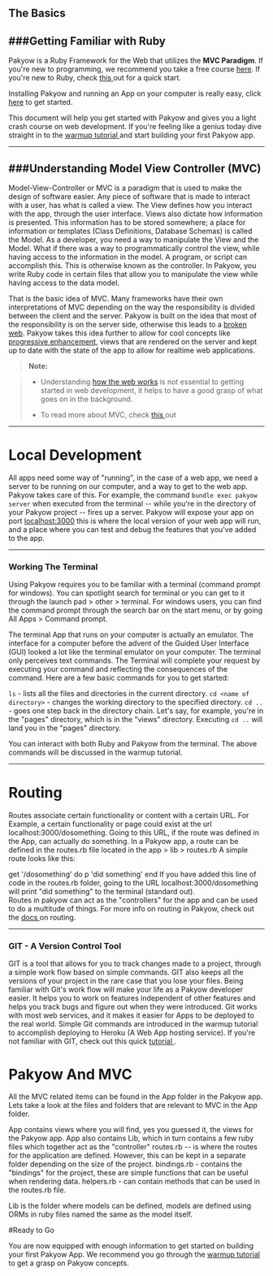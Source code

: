 



The Basics
--------------------------------




###Getting Familiar with Ruby 
-------------------------------
Pakyow is a Ruby Framework for the Web that utilizes the **MVC Paradigm**. If you're new to programming, we recommend you take a free course <a href ="https://www.codecademy.com/learn/ruby" target = "_blank"  > here</a>. If you're new to Ruby, check <a href ="https://learnxinyminutes.com/docs/ruby/" target ="_blank" > this </a> out for a quick start. 

Installing Pakyow and running an App on your computer is really easy, click <a href="https://www.pakyow.org/docs/start " target="_blank">here</a> to get started.

This document will help you get started with Pakyow and gives you a light crash course on web development. If you're feeling like a genius today dive straight in to the <a href="https://www.pakyow.org/docs/warmup" target="_blank">warmup tutorial </a> and start building your first Pakyow app. 

----------


###Understanding Model View Controller (MVC)
-------------

Model-View-Controller or MVC is a paradigm that is used to make the design of software easier. Any piece of software that is made to interact with a user, has what is called a view. The View defines how you  interact with the app, through the user interface. Views also dictate how information is presented. This information has to be stored somewhere; a place for information or templates (Class Definitions, Database Schemas) is called the Model.  As a developer, you need a way to manipulate the View and the Model. What if there was a way to programmatically control the view, while having access to the information in the model. A program, or script can accomplish this. This is otherwise known as the controller. In Pakyow, you write Ruby code in certain files that allow you to manipulate the view while having access to the data model.  

That is the basic idea of MVC. Many frameworks have their own interpretations of MVC depending on the way the responsibility is divided between the client and the server. Pakyow is built on the idea that most of the responsibility is on the server side, otherwise this leads to a <a href="https://medium.com/@bryanp/your-template-language-is-killing-the-web-33259fd1c3fd#.w4pbqvc82"  target="_blank">  broken web</a>. Pakyow takes this idea further to allow for cool concepts like <a href="https://www.pakyow.org/docs/overview/progressive-enhancement" target="_blank"> progressive enhancement</a>, views that are rendered on the server and kept up to date with the state of the app to allow for realtime web applications.  

> **Note:**

> - Understanding  <a href ="https://developer.mozilla.org/en-US/Learn/Getting_started_with_the_web/How_the_Web_works" target = "_blank" > how the web works</a> is not essential to getting started in web development, it helps to have a good grasp of what goes on in the background. 
>  
> - To read more about MVC, check  <a href ="https://developer.mozilla.org/en-US/Apps/Fundamentals/Modern_web_app_architecture/MVC_architecture#The_theory_behind_Model_View_Controller" target = "_blank" > this </a> out


----------


# Local Development

All apps need some way of "running", in the case of a web app, we need a server to be running on our computer, and a way to get to the web app. Pakyow takes care of this. For example, the command `bundle exec pakyow server` when executed from the terminal -- while you're in the directory of your Pakyow project -- fires up a server. Pakyow will expose your app on port <a href="http://localhost:3000" target="_blank"> localhost:3000</a> this is where the local version of your web app will run, and a place where you can test and debug the features that you've added to the app.

-------------------


###  Working The Terminal 

Using Pakyow requires you to be familiar with a terminal (command prompt for windows). You can spotlight search for terminal or you can get to it through the launch pad > other > terminal. For windows users,  you can find the command prompt through the search bar on the start menu, or by going All Apps > Command prompt. 

The terminal App that runs on your computer is actually an emulator. The interface for a computer before the advent of the Guided User Interface (GUI) looked a lot like the terminal emulator on your computer. The terminal only perceives text commands. The Terminal will complete your request by executing your command and reflecting the consequences of the command.
Here are a few basic commands for you to get started:

`ls` - lists all the files and directories in the current directory. 
`cd <name of directory>` - changes the working directory to the specified directory.
`cd .. ` - goes one step back in the directory chain. Let's say, for example, you're in the "pages" directory, which is in the "views" directory. Executing `cd ..` will land you in the "pages" directory. 

You can interact with both Ruby and Pakyow from the terminal. The above commands will be discussed in the warmup tutorial. 


-------------------
# Routing 

Routes associate certain functionality or content with a certain URL. For Example, a certain functionality or page could exist at the url localhost:3000/dosomething. Going to this URL, if the route was defined in the App, can actually do something. In a Pakyow app, a route can be defined in the routes.rb file located in the app > lib > routes.rb
A simple route looks like this: 

get '/dosomething' do 
p 'did something'
end 
If you have added this line of code in the routes.rb folder,  going to the URL localhost:3000/dosomething will print "did something" to the terminal (standard out).   
Routes in pakyow can act as the "controllers" for the app and can be used to do a multitude of things. For more info on routing in Pakyow, check out the <a href="https://www.pakyow.org/docs/routing" target=" _blank"> docs </a>on routing. 



--------------------------------

### GIT - A Version Control Tool

GIT is a tool that allows for you to track changes made to a project, through a simple work flow based on simple commands. GIT also keeps all the versions of your project in the rare case that you lose your files. Being familiar with Git's work flow will make your life as a Pakyow developer easier. It helps you to work on features independent of other features and helps you track bugs and figure out when they were introduced. Git works with most web services, and it makes it easier for Apps to be deployed to the real world. Simple Git commands are introduced in the warmup tutorial to accomplish deploying to Heroku (A Web App hosting service). If you're not familiar with GIT, check out this quick <a href="https://learnxinyminutes.com/docs/git/" target="_blank"> tutorial </a>.


#  Pakyow And MVC 



All the MVC related items can be found in the App folder in the Pakyow app. Lets take a look at the files and folders that are relevant to MVC in the App folder. 

App contains views where you will find, yes you guessed it,  the views for the Pakyow app. 
App also contains Lib, which in turn contains a few ruby files which together act as the "controller" 
routes.rb -- is where the routes for the application are defined. However, this can be kept in a separate folder depending on the size of the project. 
bindings.rb - contains the "bindings" for the project, these are simple functions that can be useful when rendering data.
helpers.rb - can contain methods that can be used in the routes.rb file. 

Lib is the folder where models can be defined, models are defined using ORMs in ruby files named the same as the model itself. 


#Ready to Go 

You are now equipped with enough information to get started on building your first Pakyow App. We recommend you go through the <a href="https://www.pakyow.org/docs/warmup" target="_blank">warmup tutorial</a> to get a grasp on Pakyow concepts. 





